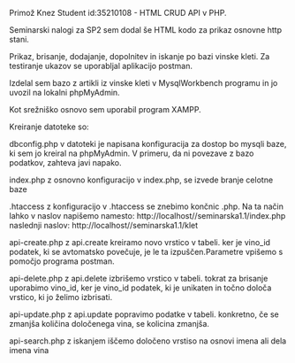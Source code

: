Primož Knez Student id:35210108 - 
HTML
CRUD API v PHP.

Seminarski nalogi za SP2 sem dodal še HTML kodo za prikaz osnovne http stani.

Prikaz, brisanje, dodajanje, dopolnitev in iskanje po bazi vinske kleti. Za testiranje ukazov se uporabljal aplikacijo postman.

Izdelal sem bazo z artikli iz vinske kleti v MysqlWorkbench programu in jo uvozil na lokalni phpMyAdmin.

Kot srežniško osnovo sem uporabil program XAMPP.

Kreiranje datoteke so:

dbconfig.php v datoteki je napisana konfiguracija za dostop bo mysqli baze, ki sem jo kreiral na phpMyAdmin. V primeru, da ni povezave z bazo podatkov, zahteva javi napako.

index.php z osnovno konfiguracijo v index.php, se izvede branje celotne baze

.htaccess z konfiguracijo v .htaccess se znebimo končnic .php. Na ta način lahko v naslov napišemo namesto: http://localhost//seminarska1.1/index.php
naslednji naslov: http://localhost//seminarska1.1/klet

api-create.php z api.create kreiramo novo vrstico v tabeli. ker je vino_id podatek, ki se avtomatsko povečuje, je le ta izpuščen.Parametre vpišemo s pomočjo programa postman.

api-delete.php z api.delete izbrišemo vrstico v tabeli. tokrat za brisanje uporabimo vino_id, ker je vino_id podatek, ki je unikaten in točno določa vrstico, ki jo želimo izbrisati.

api-update.php z api.update popravimo podatke v tabeli. konkretno, če se zmanjša količina določenega vina, se kolicina zmanjša.

api-search.php z iskanjem iščemo določeno vrstiso na osnovi imena ali dela imena vina
